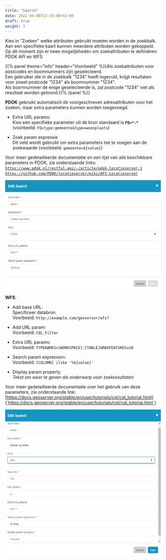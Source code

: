 ```yaml
---
title: "Search"
date: 2022-04-08T14:39:00+02:00
draft: true
weight: 3
---
```


Kies in "Zoeken" welke attributen gebruikt moeten worden in de zoekbalk.  
Aan een specifieke kaart kunnen meerdere attributen worden gekoppeld.  
Op dit moment zijn er twee mogelijkheden om zoekattributen te definiëren: PDOK API en WFS

{{% panel theme="info" header="Voorbeeld" %}}Als zoekattributen voor postcodes en boomnummers zijn geselecteerd.  
Een gebruiker die in de zoekbalk "1234" heeft ingevuld, krijgt resultaten voor zowel postcode "1234" als boomnummer "1234".  
Als boomnummer de enige geselecteerde is, zal postcode "1234" niet als resultaat worden getoond.{{% /panel %}}



**PDOK** gebruikt automatisch de voorgeschreven adresattributen voor het zoeken, maar extra parameters kunnen worden toegevoegd.
- Extra URL params:  
Kies een specifieke parameter uit de bron standaard is **`FQ=*:*`** (voorbeeld: `FQ=type:gemeente&type=woonplaats`)

- Zoek param expressie  
Dit veld wordt gebruikt om extra parameters toe te voegen aan de zoekwaarde (voorbeeld: `gemeente=${value}`)

Voor meer gedetailleerde documentatie en een lijst van alle beschikbare parameters in PDOK, zie onderstaande links:    
[`https://www.pdok.nl/restful-api/-/article/pdok-locatieserver-1`](https://www.pdok.nl/restful-api/-/article/pdok-locatieserver-1)  
[`https://github.com/PDOK/locatieserver/wiki/API-Locatieserver`](https://github.com/PDOK/locatieserver/wiki/API-Locatieserver)

![PDOK_search.PNG](https://github.com/mapgallery/manual/blob/main/static/images/PDOK_search.PNG?raw=true)


**WFS**:
- Add base URL:  
Specificeer databron.  
Voorbeeld: `http://example.com/geoserver/wfs?`

- Add URL param:  
Voorbeeld: `CQL_Filter`

- Extra URL params:  
Voorbeeld: `TYPENAMES=[WORKSPACE]:[TABLE]&MAXFEATURES=20`

- Search param expression:   
Voorbeeld: `[COLUMN] ilike '%${value}'`

- Display param property  
*Tekst om weer te geven als onderwerp voor zoekresultaten*

Voor meer gedetailleerde documentatie over het gebruik van deze parameters, zie onderstaande link:  
[https://docs.geoserver.org/stable/en/user/tutorials/cql/cql_tutorial.html](`https://docs.geoserver.org/stable/en/user/tutorials/cql/cql_tutorial.html`)

![WFS_search.PNG](https://github.com/mapgallery/manual/blob/main/static/images/WFS_search.PNG?raw=true)